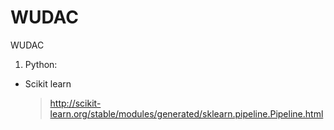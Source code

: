 # WUDAC
WUDAC


1) Python:


- Scikit learn
  > http://scikit-learn.org/stable/modules/generated/sklearn.pipeline.Pipeline.html 

